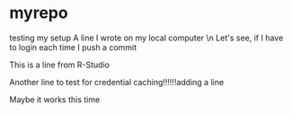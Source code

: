 # myrepo
testing my setup
A line I wrote on my local computer
\n Let's see, if I have to login each time I push a commit

This is a line from R-Studio

Another line to test for credential caching!!!!!!adding a line

Maybe it works this time